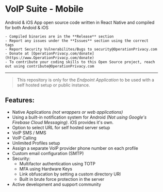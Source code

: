 # VoIP Suite - Mobile
Android &amp; iOS App open source code written in React Native and compiled for both Andoid & iOS
```
- Compiled binaries are in the **Release** section
- Report any issues under the **Issues** section using the correct tags
- Report Security Vulnerabilites/Bugs to security@OperationPrivacy.com
- Donate at [OperationPrivacy.com/donate](https://www.OperationPrivacy.com/donate)
- To contribute your coding skills to this Open Source project, reach out using contribute@OperationPrivacy.com
```
---

> This repository is only for the *Endpoint Application* to be used with a self hosted setup or public instance.

## Features:
- Native Applications *(not wrappers or web applications)*
- Using a built-in notification system for Android *(Not using Google's Firebase Cloud Messaging)*. iOS provides it's own.
- Option to select URL for self hosted server setup
- VoIP SMS / MMS
- VoIP Calling
- Unlimited Profiles setup
- Assign a separate VoIP provider phone number on each profile
- Custom email configuration (SMTP)
- Security:
  - Multifactor authentication using TOTP
  - MFA using Hardware Keys
  - Link obfuscation by setting a custom directory URI
  - Built in brute force protection in the server
- Active development and support community

